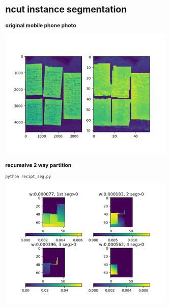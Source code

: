 # ncut instance segmentation
### original mobile phone photo
![receipt](img6_centered_d3.png)

### recuresive 2 way partition
```
python recipt_seg.py
```

![recuresive 2 way partition](img6_d3_ncut.png)